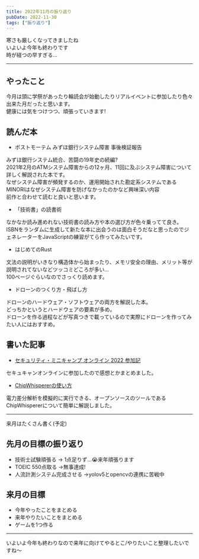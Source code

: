 ```yaml
---
title: 2022年11月の振り返り
pubDate: 2022-11-30
tags: ["振り返り"]
---
```


寒さも厳しくなってきましたね  
いよいよ今年も終わりです  
時が経つの早すぎる…  

---

## やったこと

今月は頭に学祭があったり輪読会が始動したりリアルイベントに参加したり色々出来た月だったと思います。  
健康には気をつけつつ、頑張っていきます!  

## 読んだ本

- ポストモーテム みずほ銀行システム障害 事後検証報告

みずほ銀行システム統合、苦闘の19年史の続編?  
2021年2月のATMシステム障害からの12ヶ月、11回に及ぶシステム障害について詳しく解説された本です。  
なぜシステム障害が頻発するのか、運用開始された勘定系システムであるMINORIはなぜシステム障害を防げなかったのかなど興味深い内容  
前作と合わせて読むと良いと思います。  

- 「技術書」の読書術

なかなか読み進めれない技術書の読み方や本の選び方が色々乗ってて良き。  
ISBNをランダムに生成して新たな本に出会うのは面白そうだなと思ったのでジェネレーターをJavaScriptの練習がてら作ってみたいです。  

- はじめてのRust

文法の説明がいきなり構造体から始まったり、メモリ安全の理由、メリット等が説明されてないなどツッコミどころが多い…  
100ページぐらいなのでさっくり読めます。  

- ドローンのつくり方・飛ばし方

ドローンのハードウェア・ソフトウェアの両方を解説した本。  
どっちかというとハードウェアの要素が多め。  
ドローンを作る過程などが写真つきで載っているので実際にドローンを作ってみたい人にはおすすめ。  

## 書いた記事

- [セキュリティ・ミニキャンプ オンライン 2022 参加記](https://yashikota.com/blog/sec-minicamp)

セキュキャンオンラインに参加したので感想とかまとめました。  

- [ChipWhispererの使い方](https://yashikota.com/blog/chipwhisperer)  

電力差分解析を模擬的に実行できる、オープンソースのツールであるChipWhispererについて簡単に解説しました。  

---

来月はたくさん書く(予定)  

## 先月の目標の振り返り

- 技術士試験頑張る
  → 1点足りず…😭来年頑張ります
- TOEIC 550点取る
  →無事達成!
- 人流計測システム完成させる
  →yolov5とopencvの連携に苦戦中

## 来月の目標

- 今年やったことをまとめる
- 来年やりたいことをまとめる
- ゲームを1つ作る

---

いよいよ今年も終わりなので来年に向けてやるとこ/やりたいこと整理したいですね～  
